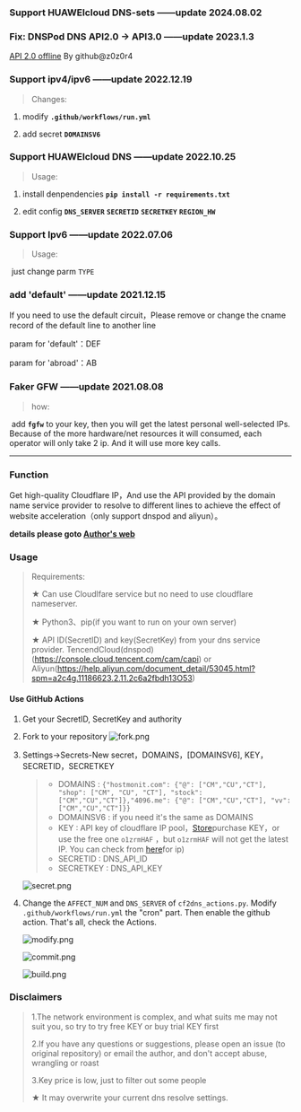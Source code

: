 ### Support HUAWEIcloud DNS-sets ——update 2024.08.02
### Fix: DNSPod DNS API2.0 -> API3.0 ——update 2023.1.3
   [API 2.0 offline](https://cloud.tencent.com/document/product/1278/82311) By github@z0z0r4
   
### Support ipv4/ipv6 ——update 2022.12.19
> Changes:

   1. modify **`.github/workflows/run.yml`**

   2. add secret **`DOMAINSV6`**
### Support HUAWEIcloud DNS ——update 2022.10.25
> Usage:

   1. install denpendencies **`pip install -r requirements.txt`**

   2. edit config **`DNS_SERVER`** **`SECRETID`**  **`SECRETKEY`** **`REGION_HW`**

### Support Ipv6 ——update 2022.07.06
> Usage:

​	just change parm `TYPE` 

### add 'default' ——update 2021.12.15

If you need to use the default circuit，Please remove or change the cname record of the default line to another line

param for 'default'：DEF

param for 'abroad'：AB

### Faker GFW ——update 2021.08.08

> how:

​	add **`fgfw`** to your key, then you will get the latest personal well-selected IPs. Because of the more hardware/net resources it will consumed, each operator will only take 2 ip. And it will use more key calls.

***

### Function

Get high-quality Cloudflare IP，And use the API provided by the domain name service provider to resolve to different lines to achieve the effect of website acceleration（only support dnspod and aliyun）。

**details please goto [Author's web](https://blog.hostmonit.com/cloudflare-select-ip-plus/)**


### Usage

>  Requirements: 
>
>  ★ Can use Cloudlfare service but no need to use cloudflare nameserver.
>
>  ★ Python3、pip(if you want to run on your own server)
>
>  ★ API ID(SecretID) and key(SecretKey) from your dns service provider. TencendCloud(dnspod)(https://console.cloud.tencent.com/cam/capi) or Aliyun(https://help.aliyun.com/document_detail/53045.html?spm=a2c4g.11186623.2.11.2c6a2fbdh13O53)


#### Use GitHub Actions 

1. Get your SecretID, SecretKey and authority

2. Fork to your repository ![fork.png](https://img.hostmonit.com/images/2020/11/05/fork.png)

3. Settings->Secrets-New secret，DOMAINS，[DOMAINSV6], KEY，SECRETID，SECRETKEY

   > - DOMAINS  : `{"hostmonit.com": {"@": ["CM","CU","CT"], "shop": ["CM", "CU", "CT"], "stock": ["CM","CU","CT"]},"4096.me": {"@": ["CM","CU","CT"], "vv":["CM","CU","CT"]}}`
   > - DOMAINSV6 : if you need it's the same as DOMAINS
   > - KEY :     API key of cloudflare IP pool，[Store](https://shop.hostmonit.com)purchase KEY，or use the free one `o1zrmHAF` ，but `o1zrmHAF` will not get the latest IP. You can check from [here](https://stock.hostmonit.com/CloudFlareYes)for ip)
   > - SECRETID : DNS_API_ID
   > - SECRETKEY : DNS_API_KEY

   ![secret.png](https://img.hostmonit.com/images/2020/11/05/secret.png)

4. Change the `AFFECT_NUM` and `DNS_SERVER` of  `cf2dns_actions.py`. Modify `.github/workflows/run.yml` the "cron" part. Then enable the github action. That's all, check the Actions.

   ![modify.png](https://img.hostmonit.com/images/2020/11/05/modify.png)


   ![commit.png](https://img.hostmonit.com/images/2020/11/05/commit.png)

   

   ![build.png](https://img.hostmonit.com/images/2020/11/05/build.png)

### Disclaimers

> 1.The network environment is complex, and what suits me may not suit you, so try to try free KEY or buy trial KEY first
>
> 2.If you have any questions or suggestions, please open an issue (to original repository) or email the author, and don't accept abuse, wrangling or roast
>
> 3.Key price is low, just to filter out some people
>
> ★ It may overwrite your current dns resolve settings.

